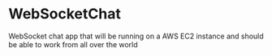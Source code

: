 # WebSocketChat
WebSocket chat app that will be running on a AWS EC2 instance and should be able to work from all over the world
